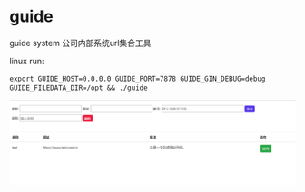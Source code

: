 # guide
guide system
公司内部系统url集合工具

linux run:

```shell
export GUIDE_HOST=0.0.0.0 GUIDE_PORT=7878 GUIDE_GIN_DEBUG=debug GUIDE_FILEDATA_DIR=/opt && ./guide

```

![](pic/tb.png)
